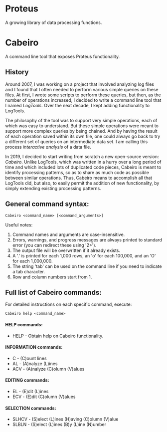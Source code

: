 # Proteus
A growing library of data processing functions.

# Cabeiro
A command line tool that exposes Proteus functionality.

## History

Around 2007, I was working on a project that involved analyzing log files and I found that I often needed to perform various simple queries on these files.
At first, I wrote some scripts to perform these queries, but then, as the number of operations increased, I decided to write a command line tool that I named *LogTools*.
Over the next decade, I kept adding functionality to LogTools.

The philosophy of the tool was to support very simple operations, each of which was easy to understand.
But these simple operations were meant to support more complex queries by being chained.
And by having the result of each operation saved within its own file, one could always go back to try a different set of queries on an intermediate data set.
I am calling this process *interactive analysis* of a data file.

In 2019, I decided to start writing from scratch a new open-source version: *Cabeiro*.
Unlike LogTools, which was written in a hurry over a long period of time and which included lots of duplicated code pieces, Cabeiro is meant to identify processing patterns, so as to share as much code as possible between similar operations.
Thus, Cabeiro means to accomplish all that LogTools did, but also, to easily permit the addition of new functionality, by simply extending existing processing patterns.

## General command syntax:

```Cabeiro <command_name> [<command_arguments>]```

Useful notes:

 1. Command names and arguments are case-insensitive.
 2. Errors, warnings, and progress messages are always printed to standard error (you can redirect these using '2>').
 3. The output file will be overwritten if it already exists.
 4. A '.' is printed for each 1,000 rows, an 'o' for each 100,000, and an 'O' for each 1,000,000.
 5. The string 'tab' can be used on the command line if you need to indicate a tab character.
 6. Row and column numbers start from 1.

## Full list of Cabeiro commands:

For detailed instructions on each specific command, execute:

```Cabeiro help <command_name>```

#### HELP commands:

* HELP - Obtain help on Cabeiro functionality.

#### INFORMATION commands:

* C - (C)ount lines
* AL - (A)nalyze (L)ines
* ACV - (A)nalyze (C)olumn (V)alues

#### EDITING commands:

* EL - (E)dit (L)ines
* ECV - (E)dit (C)olumn (V)alues

#### SELECTION commands:

* SLHCV - (S)elect (L)ines (H)aving (C)olumn (V)alue
* SLBLN - (S)elect (L)ines (B)y (L)ine (N)umber
